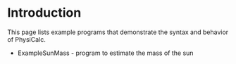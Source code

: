 # Introduction #

This page lists example programs that demonstrate the syntax and behavior of PhysiCalc.

  * ExampleSunMass - program to estimate the mass of the sun
